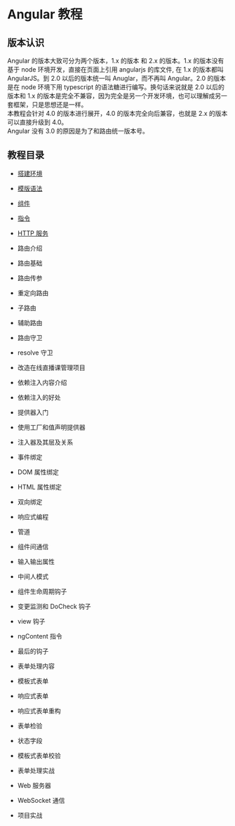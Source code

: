 # Angular 教程  
## 版本认识  
Angular 的版本大致可分为两个版本，1.x 的版本 和 2.x 的版本。1.x 的版本没有基于 node 环境开发，直接在页面上引用 angularjs 的库文件, 在 1.x 的版本都叫 AngularJS。到 2.0 以后的版本统一叫 Anuglar，而不再叫 Angular。2.0 的版本是在 node 环境下用 typescript 的语法糖进行编写。换句话来说就是 2.0 以后的版本和 1.x 的版本是完全不兼容，因为完全是另一个开发环境，也可以理解成另一套框架，只是思想还是一样。   
本教程会针对 4.0 的版本进行展开，4.0 的版本完全向后兼容，也就是 2.x 的版本可以直接升级到 4.0。  
Angular 没有 3.0 的原因是为了和路由统一版本号。

## 教程目录
- [搭建环境](https://github.com/dk-lan/angularjs-course/tree/master/Angular4/Environment)
- [模版语法](https://github.com/dk-lan/angularjs-course/tree/master/Angular4/TemplateSyntax)
- [组件](https://github.com/dk-lan/angularjs-course/tree/master/Angular4/Component)
- [指令](https://github.com/dk-lan/angularjs-course/tree/master/Angular4/Directive)
- [HTTP 服务](https://github.com/dk-lan/angularjs-course/tree/master/Angular4/HTTP)

- 路由介绍
- 路由基础
- 路由传参
- 重定向路由
- 子路由
- 辅助路由
- 路由守卫
- resolve 守卫
- 改造在线直播课管理项目
- 依赖注入内容介绍
- 依赖注入的好处
- 提供器入门
- 使用工厂和值声明提供器
- 注入器及其层及关系
- 事件绑定
- DOM 属性绑定
- HTML 属性绑定
- 双向绑定
- 响应式编程
- 管道
- 组件间通信
- 输入输出属性
- 中间人模式
- 组件生命周期钩子
- 变更监测和 DoCheck 钩子
- view 钩子
- ngContent 指令
- 最后的钩子
- 表单处理内容
- 模板式表单
- 响应式表单
- 响应式表单重构
- 表单检验
- 状态字段
- 模板式表单校验
- 表单处理实战
- Web 服务器

- WebSocket 通信
- 项目实战